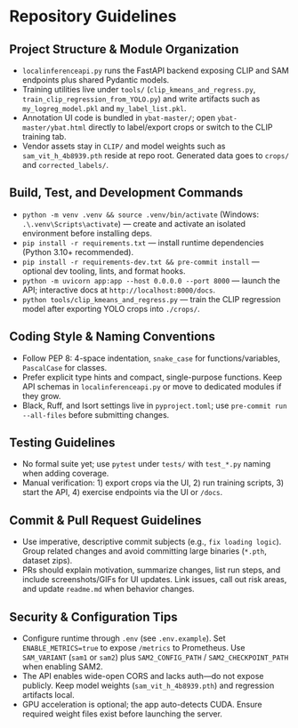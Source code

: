 # Repository Guidelines

## Project Structure & Module Organization
- `localinferenceapi.py` runs the FastAPI backend exposing CLIP and SAM endpoints plus shared Pydantic models.
- Training utilities live under `tools/` (`clip_kmeans_and_regress.py`, `train_clip_regression_from_YOLO.py`) and write artifacts such as `my_logreg_model.pkl` and `my_label_list.pkl`.
- Annotation UI code is bundled in `ybat-master/`; open `ybat-master/ybat.html` directly to label/export crops or switch to the CLIP training tab.
- Vendor assets stay in `CLIP/` and model weights such as `sam_vit_h_4b8939.pth` reside at repo root. Generated data goes to `crops/` and `corrected_labels/`.

## Build, Test, and Development Commands
- `python -m venv .venv && source .venv/bin/activate` (Windows: `.\.venv\Scripts\activate`) — create and activate an isolated environment before installing deps.
- `pip install -r requirements.txt` — install runtime dependencies (Python 3.10+ recommended).
- `pip install -r requirements-dev.txt && pre-commit install` — optional dev tooling, lints, and format hooks.
- `python -m uvicorn app:app --host 0.0.0.0 --port 8000` — launch the API; interactive docs at `http://localhost:8000/docs`.
- `python tools/clip_kmeans_and_regress.py` — train the CLIP regression model after exporting YOLO crops into `./crops/`.

## Coding Style & Naming Conventions
- Follow PEP 8: 4-space indentation, `snake_case` for functions/variables, `PascalCase` for classes.
- Prefer explicit type hints and compact, single-purpose functions. Keep API schemas in `localinferenceapi.py` or move to dedicated modules if they grow.
- Black, Ruff, and Isort settings live in `pyproject.toml`; use `pre-commit run --all-files` before submitting changes.

## Testing Guidelines
- No formal suite yet; use `pytest` under `tests/` with `test_*.py` naming when adding coverage.
- Manual verification: 1) export crops via the UI, 2) run training scripts, 3) start the API, 4) exercise endpoints via the UI or `/docs`.

## Commit & Pull Request Guidelines
- Use imperative, descriptive commit subjects (e.g., `fix loading logic`). Group related changes and avoid committing large binaries (`*.pth`, dataset zips).
- PRs should explain motivation, summarize changes, list run steps, and include screenshots/GIFs for UI updates. Link issues, call out risk areas, and update `readme.md` when behavior changes.

## Security & Configuration Tips
- Configure runtime through `.env` (see `.env.example`). Set `ENABLE_METRICS=true` to expose `/metrics` to Prometheus. Use `SAM_VARIANT` (`sam1` or `sam2`) plus `SAM2_CONFIG_PATH` / `SAM2_CHECKPOINT_PATH` when enabling SAM2.
- The API enables wide-open CORS and lacks auth—do not expose publicly. Keep model weights (`sam_vit_h_4b8939.pth`) and regression artifacts local.
- GPU acceleration is optional; the app auto-detects CUDA. Ensure required weight files exist before launching the server.
